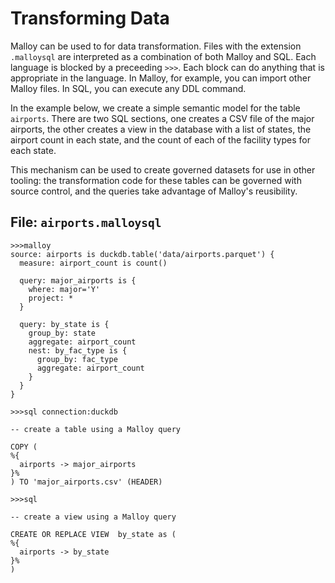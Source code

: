 # Transforming Data

Malloy can be used to for data transformation.  Files with the extension `.malloysql` are interpreted as a combination of both Malloy and SQL.  Each language is blocked by a preceeding `>>>`.  Each block can do anything that is appropriate in the language.  In Malloy, for example, you can import other Malloy files.  In SQL, you can execute any DDL command.

In the example below, we create a simple semantic model for the table `airports`.  There are two SQL sections, one creates a CSV file of the major airports, the other creates a view in the database with a list of states, the airport count in each state, and the count of each of the facility types for each state.

This mechanism can be used to create governed datasets for use in other tooling: the transformation code for these tables can be governed with source control, and the queries take advantage of Malloy's reusibility.


## File: `airports.malloysql`
```malloysql
>>>malloy
source: airports is duckdb.table('data/airports.parquet') {
  measure: airport_count is count()

  query: major_airports is {
    where: major='Y'
    project: *
  }

  query: by_state is {
    group_by: state
    aggregate: airport_count
    nest: by_fac_type is {
      group_by: fac_type
      aggregate: airport_count
    }
  }
}

>>>sql connection:duckdb

-- create a table using a Malloy query

COPY (
%{
  airports -> major_airports
}%
) TO 'major_airports.csv' (HEADER) 

>>>sql

-- create a view using a Malloy query

CREATE OR REPLACE VIEW  by_state as (
%{
  airports -> by_state
}%
) 
```